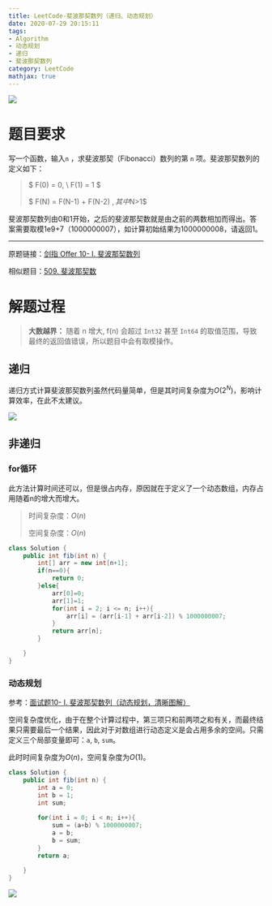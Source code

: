 ```yaml
---
title: LeetCode-斐波那契数列（递归、动态规划）
date: 2020-07-29 20:15:11
tags: 
- Algorithm
- 动态规划
- 递归
- 斐波那契数列
category: LeetCode
mathjax: true
---
```


![](https://cdn.jsdelivr.net/gh/YuanbaoQiang/PicGoBed/img/20200729222236.png)

<!--more-->

# 题目要求

写一个函数，输入`n` ，求斐波那契（Fibonacci）数列的第 `n` 项。斐波那契数列的定义如下：

> $ F(0) = 0, \ F(1) = 1 $
>
> $ F(N) = F(N-1) + F(N-2) $,  其中$N>1$

斐波那契数列由0和1开始，之后的斐波那契数就是由之前的两数相加而得出。答案需要取模1e9+7（1000000007），如计算初始结果为1000000008，请返回1。

------

原题链接：[剑指 Offer 10- I. 斐波那契数列](https://leetcode-cn.com/problems/fei-bo-na-qi-shu-lie-lcof/)

相似题目：[509. 斐波那契数](https://leetcode-cn.com/problems/fibonacci-number/)

# 解题过程

> **大数越界：** 随着 n 增大, f(n) 会超过 `Int32` 甚至 `Int64` 的取值范围，导致最终的返回值错误，所以题目中会有取模操作。

## 递归

递归方式计算斐波那契数列虽然代码量简单，但是其时间复杂度为$O(2^N)$，影响计算效率，在此不太建议。

![](https://cdn.jsdelivr.net/gh/YuanbaoQiang/PicGoBed/img/20200729205049.png)



## 非递归

### for循环

此方法计算时间还可以，但是很占内存，原因就在于定义了一个动态数组，内存占用随着n的增大而增大。

> 时间复杂度：$O(n)$
>
> 空间复杂度：$O(n)$

```java
class Solution {
    public int fib(int n) {
        int[] arr = new int[n+1];
        if(n==0){
            return 0;
        }else{
            arr[0]=0;
            arr[1]=1;
            for(int i = 2; i <= n; i++){
                arr[i] = (arr[i-1] + arr[i-2]) % 1000000007;
            }
            return arr[n];
        }

    }
}
```

### 动态规划

参考：[面试题10- I. 斐波那契数列（动态规划，清晰图解）](https://leetcode-cn.com/problems/fei-bo-na-qi-shu-lie-lcof/solution/mian-shi-ti-10-i-fei-bo-na-qi-shu-lie-dong-tai-gui/)

空间复杂度优化，由于在整个计算过程中，第三项只和前两项之和有关，而最终结果只需要最后一个结果，因此对于对数组进行动态定义是会占用多余的空间。只需定义三个局部变量即可：`a`, `b`, `sum`。

此时时间复杂度为$O(n)$，空间复杂度为$O(1)$。

```java
class Solution {
    public int fib(int n) {
        int a = 0;
        int b = 1;
        int sum;
        
        for(int i = 0; i < n; i++){
            sum = (a+b) % 1000000007;
            a = b;
            b = sum;
        } 
        return a; 
            
    }
}
```

![](https://cdn.jsdelivr.net/gh/YuanbaoQiang/PicGoBed/img/20200729214940.jpg)

